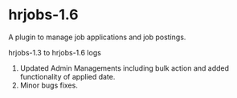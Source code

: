 # hrjobs-1.6
A plugin to manage job applications and job postings.

hrjobs-1.3 to hrjobs-1.6 logs
1. Updated Admin Managements including bulk action and added functionality of applied date.
2. Minor bugs fixes.
